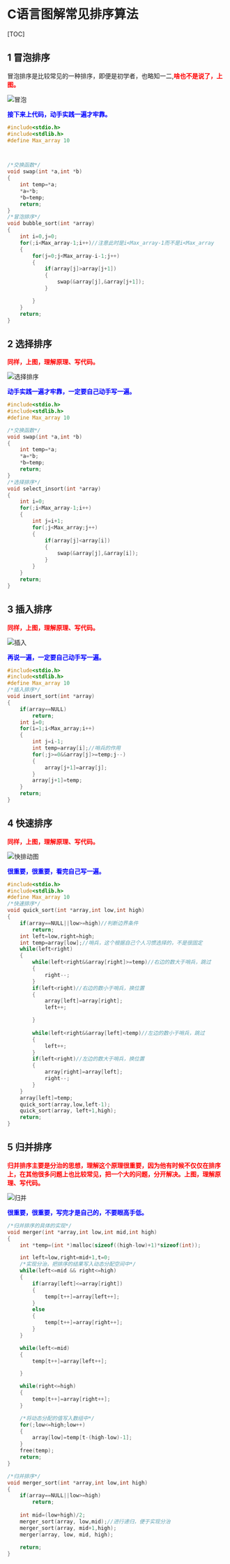 # C语言图解常见排序算法

[TOC]

## 1 冒泡排序

​	冒泡排序是比较常见的一种排序，即便是初学者，也略知一二,<font color=red>**啥也不是说了，上图。**</font>

![冒泡](C:\Users\dongkangjia\Desktop\C语言实现各类排序\冒泡.gif)

​	<font color=blue>**接下来上代码，动手实践一遍才牢靠。**</font>

```c
#include<stdio.h>
#include<stdlib.h>
#define Max_array 10



/*交换函数*/
void swap(int *a,int *b)
{
	int temp=*a;
	*a=*b;
	*b=temp;
	return;
}
/*冒泡排序*/
void bubble_sort(int *array)
{
	int i=0,j=0;
	for(;i<Max_array-1;i++)//注意此时是i<Max_array-1而不是i<Max_array
	{
		for(j=0;j<Max_array-i-1;j++)
		{
			if(array[j]>array[j+1])
			{
				swap(&array[j],&array[j+1]);
			}

		}
	}
	return;
}
```

## 2 选择排序

​	<font color=red>**同样，上图，理解原理、写代码。**</font>

![选择排序](C:\Users\dongkangjia\Desktop\C语言实现各类排序\选择排序.gif)



​	<font color=blue>**动手实践一遍才牢靠，一定要自己动手写一遍。**</font>

```c
#include<stdio.h>
#include<stdlib.h>
#define Max_array 10

/*交换函数*/
void swap(int *a,int *b)
{
	int temp=*a;
	*a=*b;
	*b=temp;
	return;
}
/*选择排序*/
void select_insort(int *array)
{
	int i=0;
	for(;i<Max_array-1;i++)
	{
		int j=i+1;
		for(;j<Max_array;j++)
		{
			if(array[j]<array[i])
			{
				swap(&array[j],&array[i]);
			}
		}	
	}
	return;
}
```



## 3 插入排序

​		<font color=red>**同样，上图，理解原理、写代码。**</font>

![插入](C:\Users\dongkangjia\Desktop\C语言实现各类排序\插入.gif)

​	<font color=blue>**再说一遍，一定要自己动手写一遍。**</font>

```c
#include<stdio.h>
#include<stdlib.h>
#define Max_array 10
/*插入排序*/
void insert_sort(int *array)
{
	if(array==NULL)
		return;
	int i=0;
	for(i=1;i<Max_array;i++)
	{
		int j=i-1;
		int temp=array[i];//哨兵的作用
		for(;j>=0&&array[j]>=temp;j--)
		{
			array[j+1]=array[j];
		}
		array[j+1]=temp;
	}
	return;
}
```



## 4 快速排序

​	<font color=red>**同样，上图，理解原理、写代码。**</font>

![快排动图](C:\Users\dongkangjia\Desktop\C语言实现各类排序\快排动图.gif)

​		<font color=blue>**很重要，很重要，看完自己写一遍。**</font>

```c
#include<stdio.h>
#include<stdlib.h>
#define Max_array 10
/*快速排序*/
void quick_sort(int *array,int low,int high)
{
	if(array==NULL||low>=high)//判断边界条件
		return;
	int left=low,right=high;
	int temp=array[low];//哨兵，这个根据自己个人习惯选择的，不是很固定
	while(left<right)
	{
		while(left<right&&array[right]>=temp)//右边的数大于哨兵，跳过
		{
			right--;
		}
		if(left<right)//右边的数小于哨兵，换位置
		{
			array[left]=array[right];
			left++;

		}
        
		while(left<right&&array[left]<temp)//左边的数小于哨兵，跳过
		{
			left++;
		}
		if(left<right)//左边的数大于哨兵，换位置
		{
			array[right]=array[left];
			right--;
		}
	}
	array[left]=temp;
	quick_sort(array,low,left-1);
	quick_sort(array, left+1,high);
	return;
}
```



## 5 归并排序

​	<font color=red>**归并排序主要是分治的思想，理解这个原理很重要，因为他有时候不仅仅在排序上，在其他很多问题上也比较常见，把一个大的问题，分开解决。上图，理解原理、写代码。**</font>

![归并](C:\Users\dongkangjia\Desktop\C语言实现各类排序\归并.gif)

​		<font color=blue>**很重要，很重要，写完才是自己的，不要眼高手低。**</font>

```c
/*归并排序的具体的实现*/
void merger(int *array,int low,int mid,int high)
{
	int *temp=(int *)malloc(sizeof((high-low)+1)*sizeof(int));

	int left=low,right=mid+1,t=0;
    /*实现分治，把排序的结果写入动态分配空间中*/
	while(left<=mid && right<=high)
	{
		if(array[left]<=array[right])
		{
			temp[t++]=array[left++];
		}
		else
		{
			temp[t++]=array[right++];
		}
	}

	while(left<=mid)
	{
		temp[t++]=array[left++];

	}

	while(right<=high)
	{
		temp[t++]=array[right++];
	}

    /*将动态分配的值写入数组中*/
	for(;low<=high;low++)
	{
		array[low]=temp[t-(high-low)-1];
	}
	free(temp);
	return;
}

/*归并排序*/
void merger_sort(int *array,int low,int high)
{
	if(array==NULL||low>=high)
		return;
	
	int mid=(low+high)/2;
	merger_sort(array, low,mid);//进行递归，便于实现分治
	merger_sort(array, mid+1,high);
	merger(array, low, mid, high);
	
	return;
}
```





